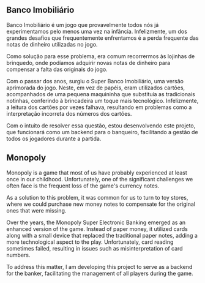 
## Banco Imobiliário

Banco Imobiliário é um jogo que provavelmente todos nós já experimentamos pelo menos uma vez na infância. Infelizmente, um dos grandes desafios que frequentemente enfrentamos é a perda frequente das notas de dinheiro utilizadas no jogo.

Como solução para esse problema, era comum recorrermos às lojinhas de brinquedo, onde podíamos adquirir novas notas de dinheiro para compensar a falta das originais do jogo.

Com o passar dos anos, surgiu o Super Banco Imobiliário, uma versão aprimorada do jogo. Neste, em vez de papéis, eram utilizados cartões, acompanhados de uma pequena maquininha que substituía as tradicionais notinhas, conferindo à brincadeira um toque mais tecnológico. Infelizmente, a leitura dos cartões por vezes falhava, resultando em problemas como a interpretação incorreta dos números dos cartões.

Com o intuito de resolver essa questão, estou desenvolvendo este projeto, que funcionará como um backend para o banqueiro, facilitando a gestão de todos os jogadores durante a partida.

## Monopoly

Monopoly is a game that most of us have probably experienced at least once in our childhood. Unfortunately, one of the significant challenges we often face is the frequent loss of the game's currency notes.

As a solution to this problem, it was common for us to turn to toy stores, where we could purchase new money notes to compensate for the original ones that were missing.

Over the years, the Monopoly Super Electronic Banking emerged as an enhanced version of the game. Instead of paper money, it utilized cards along with a small device that replaced the traditional paper notes, adding a more technological aspect to the play. Unfortunately, card reading sometimes failed, resulting in issues such as misinterpretation of card numbers.

To address this matter, I am developing this project to serve as a backend for the banker, facilitating the management of all players during the game.
